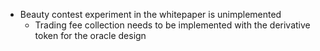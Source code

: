 
- Beauty contest experiment in the whitepaper is unimplemented
	- Trading fee collection needs to be implemented with the derivative token for the oracle design
